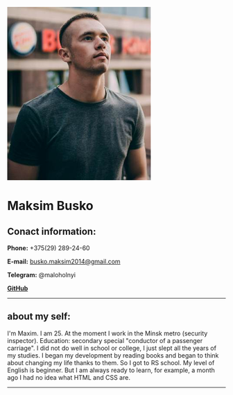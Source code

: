 ![photo](./assets/photo/image.jpg)
# Maksim Busko

## Conact information:
__Phone:__ +375(29) 289-24-60

__E-mail:__ busko.maksim2014@gmail.com

__Telegram:__ @maloholnyi

[__GitHub__](https://github.com/Makcim1997) 

--- 

## about my self:
I'm Maxim. I am 25. At the moment I work in the Minsk metro (security inspector). Education: secondary special "conductor of a passenger carriage". I did not do well in school or college, I just slept all the years of my studies. I began my development by reading books and began to think about changing my life thanks to them. So I got to RS school. My level of English is beginner. But I am always ready to learn, for example, a month ago I had no idea what HTML and CSS are.

---